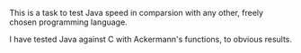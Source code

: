 This is a task to test Java speed in comparsion with any other, freely chosen programming language.

I have tested Java against C with Ackermann's functions, to obvious results.
